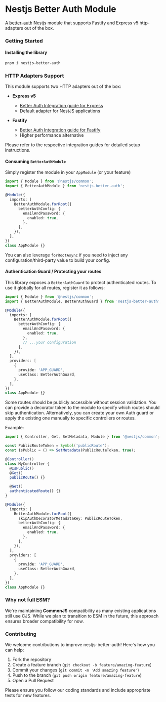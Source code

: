 # Nestjs Better Auth Module

A [better-auth](https://www.better-auth.com/) Nestjs module that supports Fastify and Express v5 http-adapters out of the box.

### Getting Started

#### Installing the library

```sh
pnpm i nestjs-better-auth
```

### HTTP Adapters Support

This module supports two HTTP adapters out of the box:

- **Express v5**

  - [Better Auth Integration guide for Express](https://www.better-auth.com/docs/integrations/express)
  - Default adapter for NestJS applications

- **Fastify**
  - [Better Auth Integration guide for Fastify](https://www.better-auth.com/docs/integrations/fastify)
  - Higher performance alternative

Please refer to the respective integration guides for detailed setup instructions.

#### Consuming `BetterAuthModule`

Simply register the module in your `AppModule` (or your feature)

```typescript
import { Module } from '@nestjs/common';
import { BetterAuthModule } from 'nestjs-better-auth';

@Module({
  imports: [
    BetterAuthModule.forRoot({
      betterAuthConfig: {
        emailAndPassword: {
          enabled: true,
        },
      },
    }),
  ],
})
class AppModule {}
```

You can also leverage `forRootAsync` if you need to inject any configuration/third-party value to build your config.

#### Authentication Guard / Protecting your routes

This library exposes a `BetterAuthGuard` to protect authenticated routes. To use it globally for all routes, register it as follows:

```typescript
import { Module } from '@nestjs/common';
import { BetterAuthModule, BetterAuthGuard } from 'nestjs-better-auth';

@Module({
  imports: [
    BetterAuthModule.forRoot({
      betterAuthConfig: {
        emailAndPassword: {
          enabled: true,
        },
        // ...your configuration
      },
    }),
  ],
  providers: [
    {
      provide: 'APP_GUARD',
      useClass: BetterAuthGuard,
    },
  ],
})
class AppModule {}
```

Some routes should be publicly accessible without session validation. You can provide a decorator token to the module to specify which routes should skip authentication.
Alternatively, you can create your own Auth guard or apply the existing one manually to specific controllers or routes.

Example:

```typescript
import { Controller, Get, SetMetadata, Module } from '@nestjs/common';

const PublicRouteToken = Symbol('publicRoute');
const IsPublic = () => SetMetadata(PublicRouteToken, true);

@Controller()
class MyController {
  @IsPublic()
  @Get()
  publicRoute() {}

  @Get()
  authenticatedRoute() {}
}

@Module({
  imports: [
    BetterAuthModule.forRoot({
      skipAuthDecoratorMetadataKey: PublicRouteToken,
      betterAuthConfig: {
        emailAndPassword: {
          enabled: true,
        },
      },
    }),
  ],
  providers: [
    {
      provide: 'APP_GUARD',
      useClass: BetterAuthGuard,
    },
  ],
})
class AppModule {}
```

### Why not full ESM?

We're maintaining **CommonJS** compatibility as many existing applications still use CJS. While we plan to transition to ESM in the future, this approach ensures broader compatibility for now.

### Contributing

We welcome contributions to improve nestjs-better-auth! Here's how you can help:

1. Fork the repository
2. Create a feature branch (`git checkout -b feature/amazing-feature`)
3. Commit your changes (`git commit -m 'Add amazing feature'`)
4. Push to the branch (`git push origin feature/amazing-feature`)
5. Open a Pull Request

Please ensure you follow our coding standards and include appropriate tests for new features.
